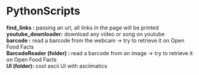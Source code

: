 # PythonScripts
 **find_links :** passing an url, all links in the page will be printed<br />
 **youtube_downloader:** download any video or song on youtube<br />
 **barcode :** read a barcode from the webcam -> try to retrieve it on Open Food Facts<br />
 **BarcodeReader (folder) :** read a barcode from an image -> try to retrieve it on Open Food Facts<br />
 **UI (folder):** cool ascii UI with asciimatics<br />
